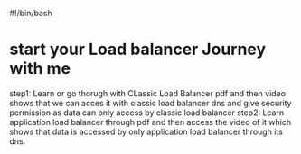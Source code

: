 #!/bin/bash
# start your Load balancer Journey with me
step1: Learn or go thorugh with CLassic Load Balancer pdf and then video shows that we can acces it with classic load balancer dns and give security permission as data can only access by classic load balancer
step2: Learn application load balancer through pdf and then access the video of it which shows that data is accessed by only application load balancer through its dns.